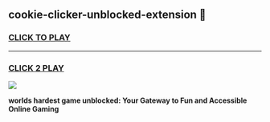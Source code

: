 
## cookie-clicker-unblocked-extension 👋
<h3>
<a href="https://premium.freeplayer.one?title=cookie-clicker-unblocked-extension&ref=14F">CLICK TO PLAY</a></h3>
<hr>

<h3>
<a href="https://premium.freeplayer.one?title=cookie-clicker-unblocked-extension&ref=14F">CLICK 2 PLAY</a>
  
</h3>

<a href="https://premium.freeplayer.one?title=cookie-clicker-unblocked-extension&ref=12F/"><img src="https://clearcache.store/games.png"></a>


**worlds hardest game unblocked: Your Gateway to Fun and Accessible Online Gaming**
